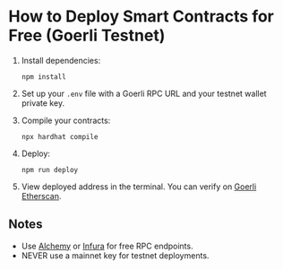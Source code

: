 # How to Deploy Smart Contracts for Free (Goerli Testnet)

1. Install dependencies:
   ```
   npm install
   ```

2. Set up your `.env` file with a Goerli RPC URL and your testnet wallet private key.

3. Compile your contracts:
   ```
   npx hardhat compile
   ```

4. Deploy:
   ```
   npm run deploy
   ```

5. View deployed address in the terminal. You can verify on [Goerli Etherscan](https://goerli.etherscan.io).

## Notes
- Use [Alchemy](https://www.alchemy.com/) or [Infura](https://infura.io/) for free RPC endpoints.
- NEVER use a mainnet key for testnet deployments.